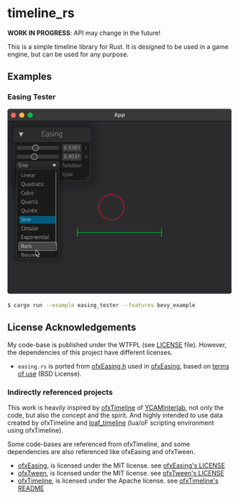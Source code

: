 # timeline_rs

**WORK IN PROGRESS**: API may change in the future!

This is a simple timeline library for Rust. It is designed to be used in a game engine, but can be used for any purpose.

## Examples

### Easing Tester

![screenshot_easing_tester](screenshot_easing_tester.png)

```bash
$ cargo run --example easing_tester --features bevy_example
```

## License Acknowledgements

My code-base is published under the WTFPL (see [LICENSE](LICENSE) file). However, the dependencies of this project have different licenses.

- `easing.rs` is ported from [ofxEasing.h](https://github.com/arturoc/ofxEasing/blob/master/src/ofxEasing.h) used in [ofxEasing](https://github.com/arturoc/ofxEasing), based on [terms of use](https://github.com/arturoc/ofxEasing/blob/master/src/easing_terms_of_use.html) (BSD License).

### Indirectly referenced projects

This work is heavily inspired by [ofxTimeline](https://github.com/YCAMInterlab/ofxTimeline) of [YCAMInterlab](https://github.com/YCAMInterlab), not only the code, but also the concept and the spirit. And highly intended to use data created by ofxTimeline and [loaf_timeline](https://github.com/funatsufumiya/loaf_timeline/) (lua/oF scripting environment using ofxTimeline).

Some code-bases are referenced from ofxTimeline, and some dependencies are also referenced like ofxEasing and ofxTween.

- [ofxEasing](https://github.com/arturoc/ofxEasing), is licensed under the MIT license. see [ofxEasing's LICENSE](https://github.com/arturoc/ofxEasing/blob/master/LICENSE)
- [ofxTween](https://github.com/arturoc/ofxTween), is licensed under the MIT license. see [ofxTween's LICENSE](https://github.com/arturoc/ofxTween/blob/master/LICENSE)
- [ofxTimeline](https://github.com/YCAMInterlab/ofxTimeline), is licensed under the Apache license. see [ofxTimeline's README](https://github.com/YCAMInterlab/ofxTimeline/blob/master/README.md)